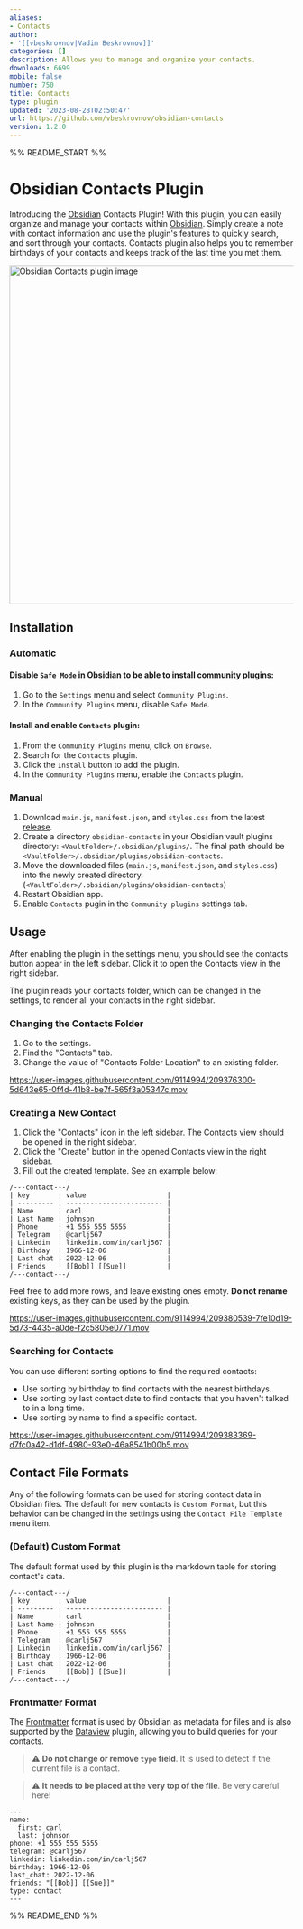 ```yaml
---
aliases:
- Contacts
author:
- '[[vbeskrovnov|Vadim Beskrovnov]]'
categories: []
description: Allows you to manage and organize your contacts.
downloads: 6699
mobile: false
number: 750
title: Contacts
type: plugin
updated: '2023-08-28T02:50:47'
url: https://github.com/vbeskrovnov/obsidian-contacts
version: 1.2.0
---
```


%% README_START %%

# Obsidian Contacts Plugin
Introducing the [Obsidian](https://obsidian.md/) Contacts Plugin! With this plugin, you can easily organize and manage your contacts within [Obsidian](https://obsidian.md/). Simply create a note with contact information and use the plugin's features to quickly search, and sort through your contacts. Contacts plugin also helps you to remember birthdays of your contacts and keeps track of the last time you met them.

<img width="600" alt="Obsidian Contacts plugin image" src="https://user-images.githubusercontent.com/9114994/209868806-e4d8c95e-e144-4a7f-8b8f-52f036cd2df8.png">


## Installation

### Automatic

#### Disable `Safe Mode` in Obsidian to be able to install community plugins:
1. Go to the `Settings` menu and select `Community Plugins`.
1. In the `Community Plugins` menu, disable `Safe Mode`.

#### Install and enable `Contacts` plugin:
1. From the `Community Plugins` menu, click on `Browse`.
1. Search for the `Contacts` plugin.
1. Click the `Install` button to add the plugin.
1. In the `Community Plugins` menu, enable the `Contacts` plugin.

### Manual 
1. Download `main.js`, `manifest.json`, and `styles.css` from the latest [release](https://github.com/vbeskrovnov/obsidian-contacts/releases).
1. Create a directory `obsidian-contacts` in your Obsidian vault plugins directory: `<VaultFolder>/.obsidian/plugins/`. The final path should be `<VaultFolder>/.obsidian/plugins/obsidian-contacts`.
1. Move the downloaded files (`main.js`, `manifest.json`, and `styles.css`) into the newly created directory.(`<VaultFolder>/.obsidian/plugins/obsidian-contacts`)
1. Restart Obsidian app.
1. Enable `Contacts` pugin in the `Community plugins` settings tab.

## Usage
After enabling the plugin in the settings menu, you should see the contacts button appear in the left sidebar. Click it to open the Contacts view in the right sidebar.

The plugin reads your contacts folder, which can be changed in the settings, to render all your contacts in the right sidebar.

### Changing the Contacts Folder
1. Go to the settings.
1. Find the "Contacts" tab.
1. Change the value of "Contacts Folder Location" to an existing folder.

https://user-images.githubusercontent.com/9114994/209376300-5d643e65-0f4d-41b8-be7f-565f3a05347c.mov

### Creating a New Contact
1. Click the "Contacts" icon in the left sidebar. The Contacts view should be opened in the right sidebar.
1. Click the "Create" button in the opened Contacts view in the right sidebar.
1. Fill out the created template. See an example below:
```
/---contact---/
| key       | value                    |
| --------- | ------------------------ |
| Name      | carl                     |
| Last Name | johnson                  |
| Phone     | +1 555 555 5555          |
| Telegram  | @carlj567                |
| Linkedin  | linkedin.com/in/carlj567 |
| Birthday  | 1966-12-06               |
| Last chat | 2022-12-06               |
| Friends   | [[Bob]] [[Sue]]          |
/---contact---/
```
Feel free to add more rows, and leave existing ones empty. **Do not rename** existing keys, as they can be used by the plugin.

https://user-images.githubusercontent.com/9114994/209380539-7fe10d19-5d73-4435-a0de-f2c5805e0771.mov

### Searching for Сontacts
You can use different sorting options to find the required contacts:
- Use sorting by birthday to find contacts with the nearest birthdays.
- Use sorting by last contact date to find contacts that you haven't talked to in a long time.
- Use sorting by name to find a specific contact.

https://user-images.githubusercontent.com/9114994/209383369-d7fc0a42-d1df-4980-93e0-46a8541b00b5.mov

## Contact File Formats
Any of the following formats can be used for storing contact data in Obsidian files. The default for new contacts is `Custom Format`, but this behavior can be changed in the settings using the `Contact File Template` menu item.

### (Default) Custom Format
The default format used by this plugin is the markdown table for storing contact's data. 
```
/---contact---/
| key       | value                    |
| --------- | ------------------------ |
| Name      | carl                     |
| Last Name | johnson                  |
| Phone     | +1 555 555 5555          |
| Telegram  | @carlj567                |
| Linkedin  | linkedin.com/in/carlj567 |
| Birthday  | 1966-12-06               |
| Last chat | 2022-12-06               |
| Friends   | [[Bob]] [[Sue]]          |
/---contact---/
```

### Frontmatter Format

The [Frontmatter](https://help.obsidian.md/Advanced+topics/YAML+front+matter) format is used by Obsidian as metadata for files and is also supported by the [Dataview](https://github.com/blacksmithgu/obsidian-dataview) plugin, allowing you to build queries for your contacts.

> :warning: **Do not change or remove `type` field**. It is used to detect if the current file is a contact.

> :warning: **It needs to be placed at the very top of the file**. Be very careful here!

```
---
name:
  first: carl
  last: johnson
phone: +1 555 555 5555
telegram: @carlj567 
linkedin: linkedin.com/in/carlj567
birthday: 1966-12-06 
last_chat: 2022-12-06 
friends: "[[Bob]] [[Sue]]"
type: contact
---
```


%% README_END %%
